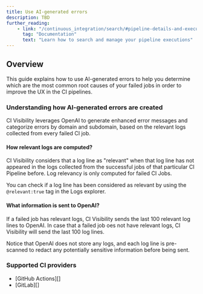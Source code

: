 ```yaml
---
title: Use AI-generated errors
description: TBD
further_reading:
    - link: "/continuous_integration/search/#pipeline-details-and-executions"
      tag: "Documentation"
      text: "Learn how to search and manage your pipeline executions"
---
```


## Overview

This guide explains how to use AI-generated errors to help you determine which are the most common root causes of your failed jobs in order to improve the UX in the CI pipelines.

### Understanding how AI-generated errors are created

CI Visibility leverages OpenAI to generate enhanced error messages and categorize errors by domain and subdomain, based on the relevant logs collected from every failed CI job.

#### How relevant logs are computed?

CI Visibility considers that a log line as "relevant" when that log line has not appeared in the logs collected from the successful jobs of that particular CI Pipeline before. Log relevancy is only computed for failed CI Jobs.

You can check if a log line has been considered as relevant by using the `@relevant:true` tag in the Logs explorer.

#### What information is sent to OpenAI?

If a failed job has relevant logs, CI Visibility sends the last 100 relevant log lines to OpenAI. In case that a failed job oes not have relevant logs, CI Visibility will send the last 100 log lines.

Notice that OpenAI does not store any logs, and each log line is pre-scanned to redact any potentially sensitive information before being sent.

### Supported CI providers

* [GitHub Actions][]
* [GitLab][]

